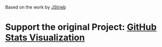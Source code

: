 Based on the work by [JStrieb](https://github.com/jstrieb)

# Support the original Project: [GitHub Stats Visualization](https://github.com/jstrieb/github-stats)
